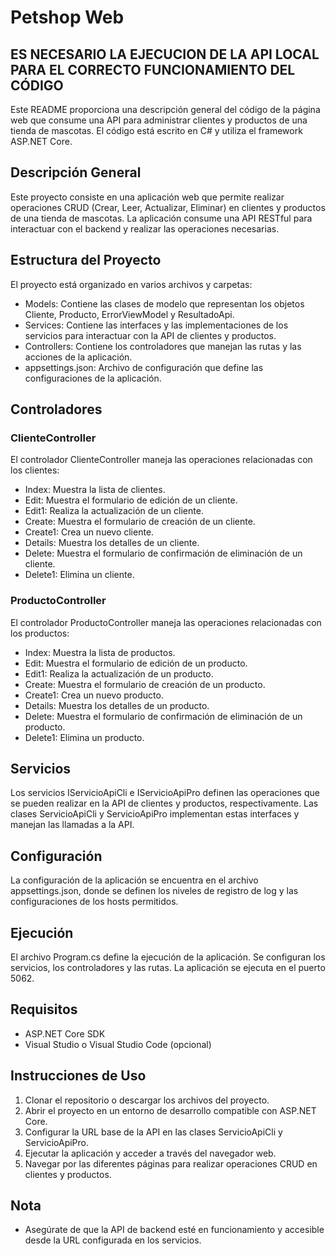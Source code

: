 # Petshop Web
## ES NECESARIO LA EJECUCION DE LA API LOCAL PARA EL CORRECTO FUNCIONAMIENTO DEL CÓDIGO
Este README proporciona una descripción general del código de la página web que consume una API para administrar clientes y productos de una tienda de mascotas. El código está escrito en C# y utiliza el framework ASP.NET Core.
## Descripción General
Este proyecto consiste en una aplicación web que permite realizar operaciones CRUD (Crear, Leer, Actualizar, Eliminar) en clientes y productos de una tienda de mascotas. La aplicación consume una API RESTful para interactuar con el backend y realizar las operaciones necesarias.
## Estructura del Proyecto
El proyecto está organizado en varios archivos y carpetas:
* Models: Contiene las clases de modelo que representan los objetos Cliente, Producto, ErrorViewModel y ResultadoApi.
* Services: Contiene las interfaces y las implementaciones de los servicios para interactuar con la API de clientes y productos.
* Controllers: Contiene los controladores que manejan las rutas y las acciones de la aplicación.
* appsettings.json: Archivo de configuración que define las configuraciones de la aplicación.
## Controladores
### ClienteController
El controlador ClienteController maneja las operaciones relacionadas con los clientes:
* Index: Muestra la lista de clientes.
* Edit: Muestra el formulario de edición de un cliente.
* Edit1: Realiza la actualización de un cliente.
* Create: Muestra el formulario de creación de un cliente.
* Create1: Crea un nuevo cliente.
* Details: Muestra los detalles de un cliente.
* Delete: Muestra el formulario de confirmación de eliminación de un cliente.
* Delete1: Elimina un cliente.
### ProductoController
El controlador ProductoController maneja las operaciones relacionadas con los productos:
* Index: Muestra la lista de productos.
* Edit: Muestra el formulario de edición de un producto.
* Edit1: Realiza la actualización de un producto.
* Create: Muestra el formulario de creación de un producto.
* Create1: Crea un nuevo producto.
* Details: Muestra los detalles de un producto.
* Delete: Muestra el formulario de confirmación de eliminación de un producto.
* Delete1: Elimina un producto.
## Servicios
Los servicios IServicioApiCli e IServicioApiPro definen las operaciones que se pueden realizar en la API de clientes y productos, respectivamente. Las clases ServicioApiCli y ServicioApiPro implementan estas interfaces y manejan las llamadas a la API.
## Configuración
La configuración de la aplicación se encuentra en el archivo appsettings.json, donde se definen los niveles de registro de log y las configuraciones de los hosts permitidos.
## Ejecución
El archivo Program.cs define la ejecución de la aplicación. Se configuran los servicios, los controladores y las rutas. La aplicación se ejecuta en el puerto 5062.
## Requisitos
* ASP.NET Core SDK
* Visual Studio o Visual Studio Code (opcional)
## Instrucciones de Uso
1. Clonar el repositorio o descargar los archivos del proyecto.
2. Abrir el proyecto en un entorno de desarrollo compatible con ASP.NET Core.
3. Configurar la URL base de la API en las clases ServicioApiCli y ServicioApiPro.
4. Ejecutar la aplicación y acceder a través del navegador web.
5. Navegar por las diferentes páginas para realizar operaciones CRUD en clientes y productos.
## Nota
* Asegúrate de que la API de backend esté en funcionamiento y accesible desde la URL configurada en los servicios.
